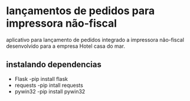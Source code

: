 # lançamentos de pedidos para impressora não-fiscal
aplicativo para lançamento de pedidos integrado a impressora não-fiscal desenvolvido para a empresa Hotel casa do mar.

## instalando dependencias
- Flask
    -pip install flask
- requests
    -pip intall requests
- pywin32
    -pip install pywin32